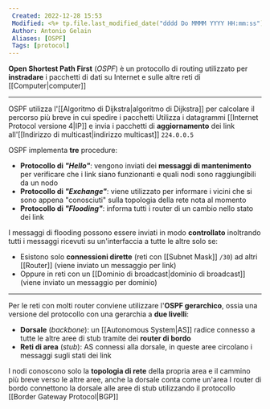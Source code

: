 ```yaml
---
 Created: 2022-12-28 15:53
 Modified: <%+ tp.file.last_modified_date("dddd Do MMMM YYYY HH:mm:ss") %>
 Author: Antonio Gelain
 Aliases: [OSPF]
 Tags: [protocol]
---
```


**Open Shortest Path First** (*OSPF*) è un protocollo di routing utilizzato per **instradare** i pacchetti di dati su Internet e sulle altre reti di [[Computer|computer]]

---

OSPF utilizza l'[[Algoritmo di Dijkstra|algoritmo di Dijkstra]] per calcolare il percorso più breve in cui spedire i pacchetti
Utilizza i datagrammi [[Internet Protocol versione 4|IP]] e invia i pacchetti di **aggiornamento** dei link all'[[Indirizzo di multicast|indirizzo multicast]] `224.0.0.5`

OSPF implementa **tre** procedure:
- **Protocollo di *"Hello"***: vengono inviati dei **messaggi di mantenimento** per verificare che i link siano funzionanti e quali nodi sono raggiungibili da un nodo
- **Protocollo di *"Exchange"***: viene utilizzato per informare i vicini che si sono appena "conosciuti" sulla topologia della rete nota al momento
- **Protocollo di *"Flooding"***: informa tutti i router di un cambio nello stato dei link

I messaggi di flooding possono essere inviati in modo **controllato** inoltrando tutti i messaggi ricevuti su un'interfaccia a tutte le altre solo se:
- Esistono solo **connessioni dirette** (reti con [[Subnet Mask]] `/30`) ad altri [[Router]] (viene inviato un messaggio per link)
- Oppure in reti con un [[Dominio di broadcast|dominio di broadcast]] (viene inviato un messaggio per dominio)

---

Per le reti con molti router conviene utilizzare l'**OSPF gerarchico**, ossia una versione del protocollo con una gerarchia a **due livelli**:
- **Dorsale** (*backbone*): un [[Autonomous System|AS]] radice connesso a tutte le altre aree di stub tramite dei **router di bordo**
- **Reti di area** (*stub*): AS connessi alla dorsale, in queste aree circolano i messaggi sugli stati dei link

I nodi conoscono solo la **topologia di rete** della propria area e il cammino più breve verso le altre aree, anche la dorsale conta come un'area
I router di bordo connettono la dorsale alle aree di stub utilizzando il protocollo [[Border Gateway Protocol|BGP]]